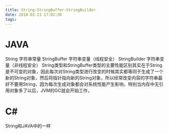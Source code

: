 ```yaml
---
title: String-StringBuffer-StringBuilder
date: 2018-03-21 17:02:30
tags:
---
```

# JAVA
String 字符串常量
StringBuffer 字符串变量（线程安全）
StringBuilder 字符串变量（非线程安全）
String类型和StringBuffer类型的主要性能区别其实在于String是不可变的对象，因此每次对String类型进行改变的时候其实都等同于生成了一个新的String对象，然后将指针指向新的String对象，所以经常改变内容的字符串最好不要用String，因为每次生成对象都会对系统性能产生影响，特别当内存中无引用对象多了以后，JVM的GC就会开始工作，
# C#
String和JAVA中的一样